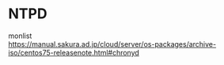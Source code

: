 # NTPD
monlist  
https://manual.sakura.ad.jp/cloud/server/os-packages/archive-iso/centos75-releasenote.html#chronyd
